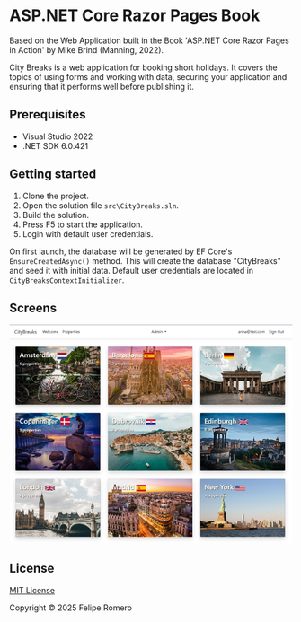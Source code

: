 # ASP.NET Core Razor Pages Book

Based on the Web Application built in the Book 'ASP.NET Core Razor Pages in Action' by Mike Brind (Manning, 2022).

City Breaks is a web application for booking short holidays. It covers the topics of using forms and working with data,
securing your application and ensuring that it performs well before publishing it.

## Prerequisites

- Visual Studio 2022
- .NET SDK 6.0.421

## Getting started

1. Clone the project.
1. Open the solution file `src\CityBreaks.sln`.
1. Build the solution.
1. Press F5 to start the application.
1. Login with default user credentials.

On first launch, the database will be generated by EF Core's `EnsureCreatedAsync()` method. 
This will create the database "CityBreaks" and seed it with initial data.
Default user credentials are located in `CityBreaksContextInitializer`.

## Screens

![Home page](./assets/cover-mini.png)

## License

[MIT License](./LICENSE)

Copyright &copy; 2025 Felipe Romero

